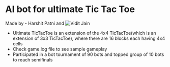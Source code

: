 # AI bot for ultimate Tic Tac Toe

Made by - Harshit Patni and ![Vidit Jain](https://github.com/Viditjn)


* Ultimate TicTacToe is an extension of the 4x4 TicTacToe(which is an extension of 3x3
TicTacToe), where there are 16 blocks each having 4x4 cells
* Check game.log file to see sample gameplay
* Participated in a bot tournament of 90 bots and topped group of 10 bots to reach
  semifinals
